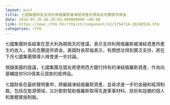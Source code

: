 ```yaml
---
layout: post
title: 七國集團財長支持利用俄羅斯被凍結資產利潤為烏克蘭提供資金
date: 2024-05-26 06:30:03.000000000 +08:00
link: https://news.rthk.hk/rthk/ch/component/k2/1754714-20240526.htm
categories: rthk
---
```


七國集團財長結束在意大利為期兩天的會議，表示支持利用俄羅斯被凍結資產所產生的收入，為烏克蘭提供資金。美國財長耶倫表示，有關想法得到廣泛支持，將在下月七國集團領導人峰會進一步討論。

根據美國的提議，七國集團及盟友將使用西方銀行持有的凍結俄羅斯資產，作為向基輔提供500億美元貸款的抵押品。

七國財長在最終聲明重申，將繼續凍結俄羅斯資產，並尋求進一步的金融和經濟制裁，包括在能源領域，又計劃對幫助俄羅斯取得先進軍事材料、技術和設備的個人和實體實施制裁。
